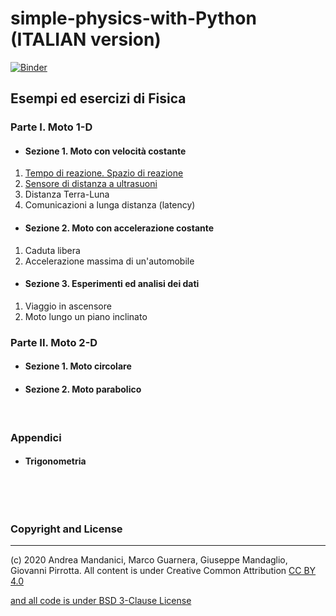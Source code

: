 # simple-physics-with-Python  (ITALIAN version)

[![Binder](https://mybinder.org/badge_logo.svg)](https://mybinder.org/v2/gh/POSS-UniMe/simple-physics-with-Python/master)

## Esempi ed esercizi di Fisica

### Parte I. Moto 1-D
* #### Sezione 1. Moto con velocità costante
1. [Tempo di reazione. Spazio di reazione](/notebook/SpazioReazione.ipynb)
2. [Sensore di distanza a ultrasuoni](/notebook/SensoreDistanza.ipynb)
3. Distanza Terra-Luna
4. Comunicazioni a lunga distanza (latency)
* #### Sezione 2. Moto con accelerazione costante
1. Caduta libera
2. Accelerazione massima di un'automobile
* #### Sezione 3. Esperimenti ed analisi dei dati
1. Viaggio in ascensore
2. Moto lungo un piano inclinato
### Parte II. Moto 2-D
* #### Sezione 1. Moto circolare
* #### Sezione 2. Moto parabolico

&nbsp;

### Appendici
* #### Trigonometria


&nbsp;

&nbsp;

### Copyright and License
--------------------------
(c) 2020 Andrea Mandanici, Marco Guarnera, Giuseppe Mandaglio, Giovanni Pirrotta. All content is under Creative Common Attribution  <a rel="license" href="https://creativecommons.org/licenses/by/4.0">CC BY 4.0
 
 and all code is under [BSD 3-Clause License](https://opensource.org/licenses/BSD-3-Clause)

